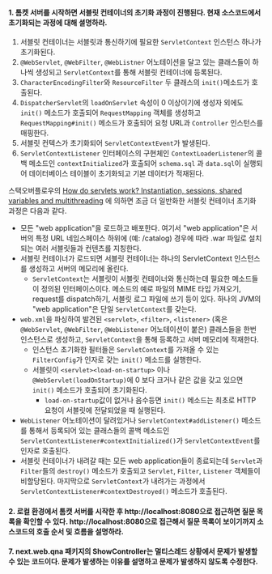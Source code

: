 #### 1. 톰켓 서버를 시작하면 서블릿 컨테이너의 초기화 과정이 진행된다. 현재 소스코드에서 초기화되는 과정에 대해 셜명하라.

1. 서블릿 컨테이너는 서블릿과 통신하기에 필요한 `ServletContext` 인스턴스 하나가 초기화된다.
2. `@WebServlet`, `@WebFilter`, `@WebListner` 어노테이션을 달고 있는 클래스들이 하나씩 생성되고 `ServletContext`를 통해 서블릿 컨테이너에 등록된다.
3. `CharacterEncodingFilter`와 `ResourceFilter` 두 클래스의 `init()`메소드가 호출된다.
4. `DispatcherServlet`의 `loadOnServlet` 속성이 0 이상이기에 생성자 외에도 `init()` 메소드가 호출되어 `RequestMapping` 객체를
   생성하고 `RequestMapping#init()` 메소드가 호출되어 요청 URL과 `Controller` 인스턴스를 매핑한다.
5. 서블릿 컨텍스가 초기화되어 `ServletContextEvent`가 발생된다.
6. `ServletContextListener` 인터페이스의 구현체인 `ContextLoaderListener`의 콜백 메소드인 `contextInitialized`가 호출되어 `schema.sql`
   과 `data.sql`이 실행되어 데이터베이스 테이블이 초기화되고 기본 데이터가 적재된다.

스택오버플로우의 [How do servlets work? Instantiation, sessions, shared variables and multithreading](https://stackoverflow.com/questions/3106452/how-do-servlets-work-instantiation-sessions-shared-variables-and-multithreadi)
에 의하면 조금 더 일반화한 서블릿 컨테이너 초기화 과정은 다음과 같다.

* 모든 "web application"을 로드하고 배포한다. 여기서 "web application"은 서버의 특정 URL 네임스페이스 하위에 (예: /catalog) 경우에 따라
  .war 파일로 설치되는 여러 서블릿들과 컨텐츠를 지칭한다.
* 서블릿 컨테이너가 로드되면 서블릿 컨테이너는 하나의 ServletContext 인스턴스를 생성하고 서버의 메모리에 올린다.
    * `ServletContext`는 서블릿이 서블릿 컨테이너와 통신하는데 필요한 메소드들이 정의된 인터페이스이다. 메소드의 예로 파일의 MIME 타입 가져오기, request를 dispatch하기, 서블릿
      로그 파일에 쓰기 등이 있다. 하나의 JVM의 "web application"은 단일 `ServletContext`를 갖는다.
* `web.xml`을 파싱하여 발견된 `<servlet>`, `<filter>`, `<listener>` (혹은 `@WebServlet`, `@WebFilter`, `@WebListener` 어노테이션이
  붙은) 클래스들을 한번 인스턴스로 생성하고, `ServletContext`을 통해 등록하고 서버 메모리에 적재한다.
    * 인스턴스 초기화한 필터들은 `ServletContext`를 가져올 수 있는 `FilterConfig`가 인자로 갖는 `init()` 메소드를 실행한다.
    * 서블릿이 `<servlet><load-on-startup>` 이나 `@WebServlet(loadOnStartup)`에 0 보다 크거나 같은 값을 갖고 있으면 `init()` 메소드가 호출되어 초기화된다.
        * `load-on-startup`값이 없거나 음수등면 `init()` 메소드는 최초로 HTTP 요청이 서블릿에 전달되었을 때 실행된다.
* `WebListener` 어노테이션이 달려있거나 `ServletContext#addListener()` 메소드를 통해서 등록되어 있는 클래스들의 콜백
  메소드인 `ServletContextListener#contextInitialized()`가 `ServletContextEvent`를 인자로 호출된다.
* 서블릿 컨테이너가 내려갈 때는 모든 web application들이 종료되는데 `Servlet`과 `Filter`들의 `destroy()` 메소드가
  호출되고 `Servlet`, `Filter`, `Listener` 객체들이 비할당된다. 마지막으로 `ServletContext`가 내려가는
  과정에서 `ServletContextListener#contextDestroyed()` 메소드가 호출된다.

#### 2. 로컬 환경에서 톰캣 서버를 시작한 후 http://localhost:8080으로 접근하면 질문 목록을 확인할 수 있다. http://localhost:8080으로 접근해서 질문 목록이 보이기까지 소스코드의 호출 순서 및 흐름을 설명하라.

#### 7. next.web.qna 패키지의 ShowController는 멀티스레드 상황에서 문제가 발생할 수 있는 코드이다. 문제가 발생하는 이유를 설명하고 문제가 발생하지 않도록 수정한다.
